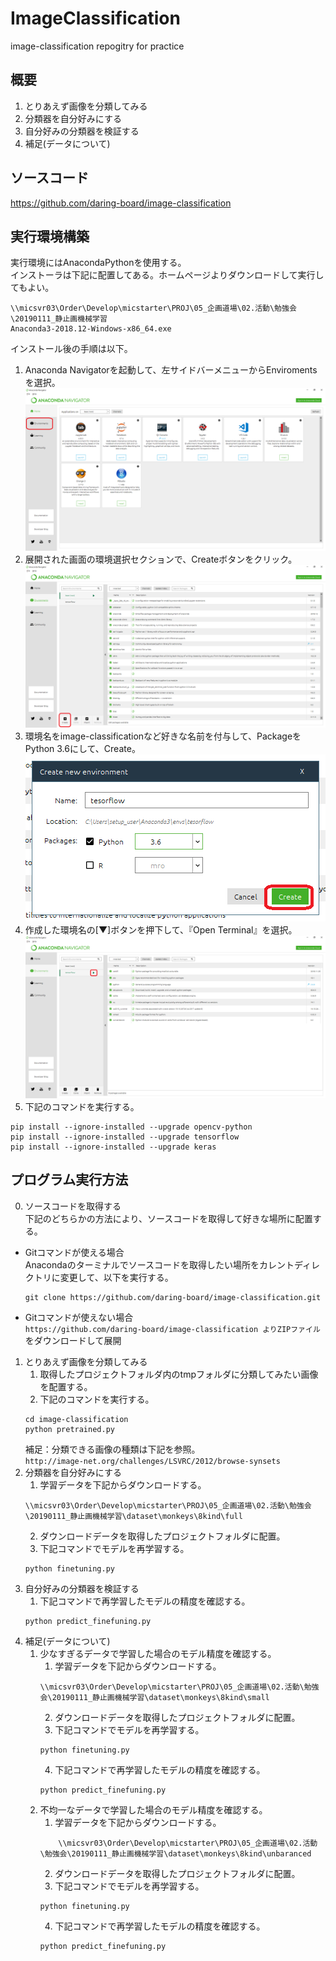 # ImageClassification
image-classification repogitry for practice

## 概要
 1. とりあえず画像を分類してみる
 2. 分類器を自分好みにする
 3. 自分好みの分類器を検証する
 4. 補足(データについて)

## ソースコード
https://github.com/daring-board/image-classification

## 実行環境構築
実行環境にはAnacondaPythonを使用する。  
インストーラは下記に配置してある。ホームページよりダウンロードして実行してもよい。
```
\\micsvr03\Order\Develop\micstarter\PROJ\05_企画道場\02.活動\勉強会\20190111_静止画機械学習
Anaconda3-2018.12-Windows-x86_64.exe
```
インストール後の手順は以下。  
1. Anaconda Navigatorを起動して、左サイドバーメニューからEnviromentsを選択。  
![図1](./docs/0_1.png)
2. 展開された画面の環境選択セクションで、Createボタンをクリック。  
![図2](./docs/0_2.png)
3. 環境名をimage-classificationなど好きな名前を付与して、PackageをPython 3.6にして、Create。  
![図3](./docs/0_3.png)
4. 作成した環境名の[▼]ボタンを押下して、『Open Terminal』を選択。  
![図4](./docs/0_4.png)
5. 下記のコマンドを実行する。    
```
pip install --ignore-installed --upgrade opencv-python  
pip install --ignore-installed --upgrade tensorflow  
pip install --ignore-installed --upgrade keras  
```

## プログラム実行方法  
0. ソースコードを取得する  
  下記のどちらかの方法により、ソースコードを取得して好きな場所に配置する。  
  + Gitコマンドが使える場合  
    Anacondaのターミナルでソースコードを取得したい場所をカレントディレクトリに変更して、以下を実行する。  
    ```
    git clone https://github.com/daring-board/image-classification.git  
    ```
  + Gitコマンドが使えない場合   
    `https://github.com/daring-board/image-classification よりZIPファイル` をダウンロードして展開   
1. とりあえず画像を分類してみる  
	1. 取得したプロジェクトフォルダ内のtmpフォルダに分類してみたい画像を配置する。  
	2. 下記のコマンドを実行する。    
	  ```
	  cd image-classification  
	  python pretrained.py    
	  ```
  	補足：分類できる画像の種類は下記を参照。  
  	`http://image-net.org/challenges/LSVRC/2012/browse-synsets`  
2. 分類器を自分好みにする  
	1. 学習データを下記からダウンロードする。  
	  ```
	  \\micsvr03\Order\Develop\micstarter\PROJ\05_企画道場\02.活動\勉強会\20190111_静止画機械学習\dataset\monkeys\8kind\full
	  ```  
	2. ダウンロードデータを取得したプロジェクトフォルダに配置。  
  	3. 下記コマンドでモデルを再学習する。  
	  ```
	  python finetuning.py
	  ```  
3. 自分好みの分類器を検証する  
	1. 下記コマンドで再学習したモデルの精度を確認する。  
	  ```
	  python predict_finefuning.py
	  ```  
4. 補足(データについて)  
	1. 少なすぎるデータで学習した場合のモデル精度を確認する。  
		1. 学習データを下記からダウンロードする。  
	   	```
	   	\\micsvr03\Order\Develop\micstarter\PROJ\05_企画道場\02.活動\勉強会\20190111_静止画機械学習\dataset\monkeys\8kind\small
	   	```  
		2. ダウンロードデータを取得したプロジェクトフォルダに配置。  
   		3. 下記コマンドでモデルを再学習する。  
		```
		python finetuning.py
		```  
		4. 下記コマンドで再学習したモデルの精度を確認する。  
		```
		python predict_finefuning.py
		```  
	2. 不均一なデータで学習した場合のモデル精度を確認する。  
   		1. 学習データを下記からダウンロードする。  
		```
	        \\micsvr03\Order\Develop\micstarter\PROJ\05_企画道場\02.活動\勉強会\20190111_静止画機械学習\dataset\monkeys\8kind\unbaranced
		```   
		2. ダウンロードデータを取得したプロジェクトフォルダに配置。    
		3. 下記コマンドでモデルを再学習する。   
		```
		python finetuning.py
		```  
		4. 下記コマンドで再学習したモデルの精度を確認する。  
		```
 		python predict_finefuning.py
		```  
